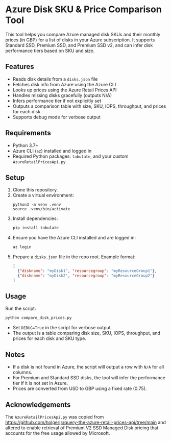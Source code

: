 # Azure Disk SKU & Price Comparison Tool

This tool helps you compare Azure managed disk SKUs and their monthly prices (in GBP) for a list of disks in your Azure subscription. It supports Standard SSD, Premium SSD, and Premium SSD v2, and can infer disk performance tiers based on SKU and size.

## Features
- Reads disk details from a `disks.json` file
- Fetches disk info from Azure using the Azure CLI
- Looks up prices using the Azure Retail Prices API
- Handles missing disks gracefully (outputs N/A)
- Infers performance tier if not explicitly set
- Outputs a comparison table with size, SKU, IOPS, throughput, and prices for each disk
- Supports debug mode for verbose output

## Requirements
- Python 3.7+
- Azure CLI (`az`) installed and logged in
- Required Python packages: `tabulate`, and your custom `AzureRetailPricesApi.py`

## Setup
1. Clone this repository.
2. Create a virtual environment:
    ```
    python3 -m venv .venv
    source .venv/bin/activate
3. Install dependencies:
   ```sh
   pip install tabulate
   ```
4. Ensure you have the Azure CLI installed and are logged in:
   ```sh
   az login
   ```
5. Prepare a `disks.json` file in the repo root. Example format:
   ```json
   [
     {"diskname": "myDisk1", "resourcegroup": "myResourceGroup1"},
     {"diskname": "myDisk2", "resourcegroup": "myResourceGroup2"}
   ]
   ```

## Usage
Run the script:
```sh
python compare_disk_prices.py
```

- Set `DEBUG=True` in the script for verbose output.
- The output is a table comparing disk size, SKU, IOPS, throughput, and prices for each disk and SKU type.

## Notes
- If a disk is not found in Azure, the script will output a row with `N/A` for all columns.
- For Premium and Standard SSD disks, the tool will infer the performance tier if it is not set in Azure.
- Prices are converted from USD to GBP using a fixed rate (0.75).

## Acknowledgements

The `AzureRetailPricesApi.py` was copied from https://github.com/holgerjs/query-the-azure-retail-prices-api/tree/main and altered to enable retrieval of Premium V2 SSD Managed Disk pricing that accounts for the free usage allowed by Microsoft.
